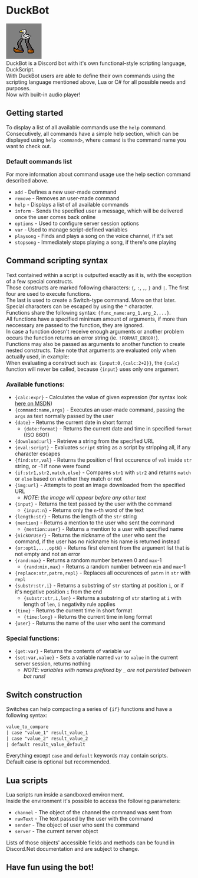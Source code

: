 # DuckBot
![DuckBot Logo](DuckBot.png)  
DuckBot is a Discord bot with it's own functional-style scripting language, DuckScript.  
With DuckBot users are able to define their own commands using the scripting language mentioned above, Lua or C\# for all possible needs and purposes.  
Now with built-in audio player!  

## Getting started
To display a list of all available commands use the `help` command.  
Consecutively, all commands have a simple help section, which can be displayed using `help <command>`, where `command` is the command name you want to check out.  

### Default commands list
For more information about command usage use the help section command described above.
* `add` - Defines a new user-made command
* `remove` - Removes an user-made command
* `help` - Displays a list of all available commands
* `inform` - Sends the specified user a message, which will be delivered once the user comes back online
* `options` - Used to configure server session options
* `var` - Used to manage script-defined variables
* `playsong` - Finds and plays a song on the voice channel, if it's set
* `stopsong` - Immediately stops playing a song, if there's one playing

## Command scripting syntax
Text contained within a script is outputted exactly as it is, with the exception of a few special constructs.  
Those constructs are marked following characters: `{`, `:`, `,`, `}` and `|`. The first four are used to execute functions.  
The last is used to create a Switch-type command. More on that later.  
Special characters can be escaped by using the `^` character.  
Functions share the following syntax: `{func_name:arg_1,arg_2,...}`.  
All functions have a specified minimum amount of arguments, if more than neccessary are passed to the function, they are ignored.  
In case a function doesn't receive enough arguments or another problem occurs the function returns an error string (ie. `!FORMAT_ERROR!`).  
Functions may also be passed as arguments to another function to create nested constructs. Take note that arguments are evaluated only when actually used, in example:  
When evaluating a construct such as: `{input:0,{calc:2+2}}`, the `{calc}` function will never be called, because `{input}` uses only one argument.

### Available functions:
* `{calc:expr}` - Calculates the value of given expression (for syntax look [here on MSDN](https://msdn.microsoft.com/en-us/library/system.data.datacolumn.expression(v=vs.71).aspx))
* `{command:name,args}` - Executes an user-made command, passing the `args` as text normally passed by the user
* `{date}` - Returns the current date in short format
  * `{date:format}` - Returns the current date and time in specified `format` (ISO 8601)
* `{download:url}` - Retrieve a string from the specified URL
* `{eval:script}` - Evaluates `script` string as a script by stripping all, if any character escapes
* `{find:str,val}` - Returns the position of first occurence of `val` inside `str` string, or -1 if none were found
* `{if:str1,str2,match,else}` - Compares `str1` with `str2` and returns `match` or `else` based on whether they match or not
* `{img:url}` - Attempts to post an image downloaded from the specified URL
  * *NOTE: the image will appear before any other text*
* `{input}` - Returns the text passed by the user with the command
  * `{input:n}` - Returns only the `n`-th word of the text
* `{length:str}` - Returns the length of the `str` string
* `{mention}` - Returns a mention to the user who sent the command
  * `{mention:user}` - Returns a mention to a user with specified name
* `{nickOrUser}` - Returns the nickname of the user who sent the command, if the user has no nickname his name is returned instead
* `{or:opt1,...,optN}` - Returns first element from the argument list that is not empty and not an error
* `{rand:max}` - Returns a random number between 0 and `max`-1
  * `{rand:min,max}` - Returns a random number between `min` and `max`-1
* `{replace:str,patrn,repl}` - Replaces all occurences of `patrn` in `str` with `repl`
* `{substr:str,i}` - Returns a substring of `str` starting at position `i`, or if it's negative position `i` from the end
  * `{substr:str,i,len}` - Returns a substring of `str` starting at `i` with length of `len`, `i` negativity rule applies
* `{time}` - Returns the current time in short format
  * `{time:long}` - Returns the current time in long format
* `{user}` - Returns the name of the user who sent the command

### Special functions:
* `{get:var}` - Returns the contents of variable `var`
* `{set:var,value}` - Sets a variable named `var` to `value` in the current server session, returns nothing
  * *NOTE: variables with names prefixed by `_` are not persisted between bot runs!*

## Switch construction
Switches can help compacting a series of `{if}` functions and have a following syntax:  
```
value_to_compare
| case "value_1" result_value_1
| case "value_2" result_value_2
| default result_value_default
```  
Everything except `case` and `default` keywords may contain scripts.  
Default case is optional but recommended.  

## Lua scripts
Lua scripts run inside a sandboxed environment.  
Inside the environment it's possible to access the following parameters:
* `channel` - The object of the channel the command was sent from
* `rawText` - The text passed by the user with the command
* `sender` - The object of user who sent the command
* `server` - The current server object

Lists of those objects' accessible fields and methods can be found in Discord.Net documentation and are subject to change.  

## Have fun using the bot!
